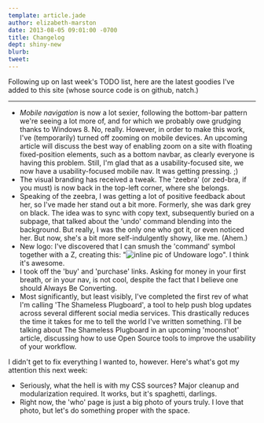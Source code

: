 ```yaml
---
template: article.jade
author: elizabeth-marston
date: 2013-08-05 09:01:00 -0700
title: Changelog
dept: shiny-new
blurb:
tweet:
---
```


Following up on last week's TODO list, here are the latest goodies I've added to this site (whose source code is on github, natch.)

----

- *Mobile navigation* is now a lot sexier, following the bottom-bar pattern we're seeing a lot more of, and for which we probably owe grudging thanks to Windows 8. No, really. However, in order to make this work, I've (temporarily) turned off zooming on mobile devices. An upcoming article will discuss the best way of enabling zoom on a site with floating fixed-position elements, such as a bottom navbar, as clearly everyone is having this problem. Still, I'm glad that as a usability-focused site, we now have a usability-focused mobile nav. It was getting pressing. ;)
- The visual branding has received a tweak. The 'zeebra' (or zed-bra, if you must) is now back in the top-left corner, where she belongs.
- Speaking of the zeebra, I was getting a lot of positive feedback about her, so I've made her stand out a bit more. Formerly, she was dark grey on black. The idea was to sync with copy text, subsequently buried on a subpage, that talked about the 'undo' command blending into the background. But really, I was the only one who got it, or even noticed her. But now, she's a bit more self-indulgently showy, like me. (Ahem.)
- New logo: I've discovered that I can smush the 'command' symbol together with a Z, creating this: "<img src='/vector/logo-white.svg' class='inline-pic' alt='inline pic of Undoware logo'/>". I think it's awesome.
- I took off the 'buy' and 'purchase' links. Asking for money in your first breath, or in your nav, is not cool, despite the fact that I believe one should Always Be Converting.
- Most significantly, but least visibly, I've completed the first rev of what I'm calling 'The Shameless Plugboard', a tool to help push blog updates across several different social media services. This drastically reduces the time it takes for me to tell the world I've written something. I'll be talking about The Shameless Plugboard in an upcoming 'moonshot' article, discussing how to use Open Source tools to improve the usability of your workflow.

I didn't get to fix everything I wanted to, however.  Here's what's got my attention this next week:

- Seriously, what the hell is with my CSS sources? Major cleanup and modularization required. It works, but it's spaghetti, darlings.
- Right now, the 'who' page is just a big photo of yours truly. I love that photo, but let's do something proper with the space.

